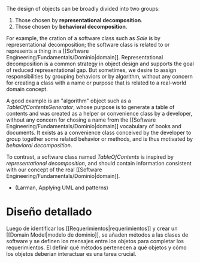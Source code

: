 The design of objects can be broadly divided into two groups:
1. Those chosen by **representational decomposition**.
2. Those chosen by **behavioral decomposition**.

For example, the cration of a software class such as *Sale* is by representational decomposition; the software class is related to or represents a thing in a [[Software Engineering/Fundamentals/Dominio|domain]]. Representational decomposition is a common strategy in object design and supports the goal of reduced representational gap. But sometimes, we desire to assign responsibilities by grouping behaviors or by algorithm, without any concern for creating a class with a name or purpose that is related to a real-world domain concept.

A good example is an "algorithm" object such as a *TableOfContentsGenerator*, whose purpose is to generate a table of contents and was created as a helper or convenience class by a developer, without any concern for chosing a name from the [[Software Engineering/Fundamentals/Dominio|domain]] vocabulary of books and documents. It exists as a convenience class conceived by the developer to group together some related behavior or methods, and is thus motivated by *behavioral decomposition*.

To contrast, a software class named *TableOfContents* is inspired by *representational decomposition*, and should contain information consistent with our concept of the real [[Software Engineering/Fundamentals/Dominio|domain]].

- (Larman, Applying UML and patterns)

# Diseño detallado
Luego de identificar los [[Requerimientos|requerimientos]] y crear un [[Domain Model|modelo de dominio]], se añaden métodos a las clases de software y se definen los mensajes entre los objetos para completar los requerimientos. El definir qué métodos pertenecen a qué objetos y cómo los objetos deberían interactuar es una tarea crucial.